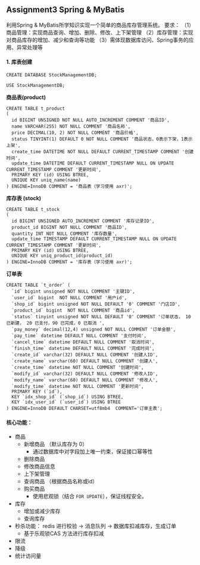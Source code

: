 ## Assignment3 Spring & MyBatis
利用Spring & MyBatis所学知识实现一个简单的商品库存管理系统。
要求：
（1）商品管理：实现商品查询、增加、删除、修改、上下架管理
（2）库存管理：实现对商品库存的增加、减少和查询等功能
（3）需体现数据库访问、Spring事务的应用、异常处理等

#### 1. 库表创建
```mysql
CREATE DATABASE StockManagementDB;

USE StockManagementDB;
```

**商品表(product)**
```mysql
CREATE TABLE t_product
(
  id BIGINT UNSIGNED NOT NULL AUTO_INCREMENT COMMENT '商品ID',
  name VARCHAR(255) NOT NULL COMMENT '商品名称',
  price DECIMAL(10, 2) NOT NULL COMMENT '商品价格',
  status TINYINT(1) DEFAULT 0 NOT NULL COMMENT '商品状态，0表示下架，1表示上架',
  create_time DATETIME NOT NULL DEFAULT CURRENT_TIMESTAMP COMMENT '创建时间',
  update_time DATETIME DEFAULT CURRENT_TIMESTAMP NULL ON UPDATE CURRENT_TIMESTAMP COMMENT '更新时间',
  PRIMARY KEY (id) USING BTREE,
  UNIQUE KEY uniq_name(name)
) ENGINE=InnoDB COMMENT = '商品表（学习使用 axr)';

```
**库存表 (stock)**

```mysql
CREATE TABLE t_stock
(
  id BIGINT UNSIGNED AUTO_INCREMENT COMMENT '库存记录ID',
  product_id BIGINT NOT NULL COMMENT '商品ID',
  quantity INT NOT NULL COMMENT '库存数量',
  update_time TIMESTAMP DEFAULT CURRENT_TIMESTAMP NULL ON UPDATE CURRENT_TIMESTAMP COMMENT '更新时间',
  PRIMARY KEY (id) USING BTREE,
  UNIQUE KEY uniq_product_id(product_id)
) ENGINE=InnoDB COMMENT = '库存表（学习使用 axr)';

```

**订单表**
```mysql
CREATE TABLE `t_order` (
  `id` bigint unsigned NOT NULL COMMENT '主键ID',
  `user_id` bigint  NOT NULL COMMENT '用户id',
  `shop_id` bigint unsigned NOT NULL DEFAULT '0' COMMENT '门店ID',
  `product_id` bigint  NOT NULL COMMENT '商品id',
  `status` tinyint unsigned NOT NULL DEFAULT '0' COMMENT '订单状态， 10 已新建， 20 已支付，90 已完成，0 已取消 ',
  `pay_money` decimal(12,4) unsigned NOT NULL COMMENT '订单金额',
  `pay_time` datetime DEFAULT NULL COMMENT '支付时间',
  `cancel_time` datetime DEFAULT NULL COMMENT '取消时间',
  `finish_time` datetime DEFAULT NULL COMMENT '完成时间',
  `create_id` varchar(32) DEFAULT NULL COMMENT '创建人ID',
  `create_name` varchar(60) DEFAULT NULL COMMENT '创建人',
  `create_time` datetime NOT NULL COMMENT '创建时间',
  `modify_id` varchar(32) DEFAULT NULL COMMENT '修改人ID',
  `modify_name` varchar(60) DEFAULT NULL COMMENT '修改人',
  `modify_time` datetime NOT NULL COMMENT '更新时间',
  PRIMARY KEY (`id`),
  KEY `idx_shop_id` (`shop_id`) USING BTREE,
  KEY `idx_user_id` (`user_id`) USING BTREE
) ENGINE=InnoDB DEFAULT CHARSET=utf8mb4  COMMENT='订单主表';
```

#### 核心功能：
- 商品
  - 新增商品 （默认库存为 0）
    - 通过数据库中对字段加上唯一约束，保证接口幂等性
  - 删除商品
  - 修改商品信息
  - 上下架管理
  - 查询商品 （根据商品名称或id）
  - 购买商品
    - 使用悲观锁（结合 `FOR UPDATE`），保证线程安全。
- 库存
  - 增加或减少库存
  - 查询库存
- 秒杀功能： redis 进行校验 -> 消息队列 -> 数据库扣减库存，生成订单
  - 基于乐观锁CAS 方法进行库存扣减
- 限流
- 降级
- 统计访问量